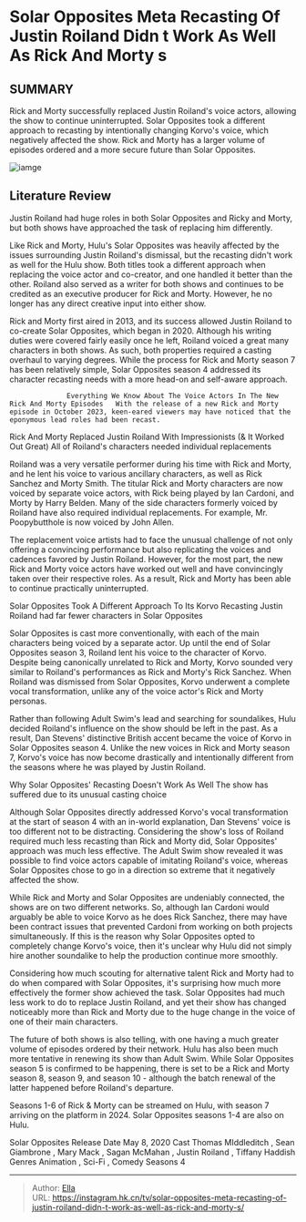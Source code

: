 # Solar Opposites  Meta Recasting Of Justin Roiland Didn t Work As Well As Rick And Morty s


## SUMMARY 



  Rick and Morty successfully replaced Justin Roiland&#39;s voice actors, allowing the show to continue uninterrupted.   Solar Opposites took a different approach to recasting by intentionally changing Korvo&#39;s voice, which negatively affected the show.   Rick and Morty has a larger volume of episodes ordered and a more secure future than Solar Opposites.  

![iamge](https://static1.srcdn.com/wordpress/wp-content/uploads/2024/01/solar-opposites-recasting-justin-roiland-rick-morty-better.jpg)

## Literature Review
Justin Roiland had huge roles in both Solar Opposites and Ricky and Morty, but both shows have approached the task of replacing him differently.




Like Rick and Morty, Hulu&#39;s Solar Opposites was heavily affected by the issues surrounding Justin Roiland&#39;s dismissal, but the recasting didn&#39;t work as well for the Hulu show. Both titles took a different approach when replacing the voice actor and co-creator, and one handled it better than the other. Roiland also served as a writer for both shows and continues to be credited as an executive producer for Rick and Morty. However, he no longer has any direct creative input into either show.




Rick and Morty first aired in 2013, and its success allowed Justin Roiland to co-create Solar Opposites, which began in 2020. Although his writing duties were covered fairly easily once he left, Roiland voiced a great many characters in both shows. As such, both properties required a casting overhaul to varying degrees. While the process for Rick and Morty season 7 has been relatively simple, Solar Opposites season 4 addressed its character recasting needs with a more head-on and self-aware approach.

                  Everything We Know About The Voice Actors In The New Rick And Morty Episodes   With the release of a new Rick and Morty episode in October 2023, keen-eared viewers may have noticed that the eponymous lead roles had been recast.     


 Rick And Morty Replaced Justin Roiland With Impressionists (&amp; It Worked Out Great) 
All of Roiland&#39;s characters needed individual replacements
         

Roiland was a very versatile performer during his time with Rick and Morty, and he lent his voice to various ancillary characters, as well as Rick Sanchez and Morty Smith. The titular Rick and Morty characters are now voiced by separate voice actors, with Rick being played by Ian Cardoni, and Morty by Harry Belden. Many of the side characters formerly voiced by Roiland have also required individual replacements. For example, Mr. Poopybutthole is now voiced by John Allen.




The replacement voice artists had to face the unusual challenge of not only offering a convincing performance but also replicating the voices and cadences favored by Justin Roiland. However, for the most part, the new Rick and Morty voice actors have worked out well and have convincingly taken over their respective roles. As a result, Rick and Morty has been able to continue practically uninterrupted.



 Solar Opposites Took A Different Approach To Its Korvo Recasting 
Justin Roiland had far fewer characters in Solar Opposites
          

Solar Opposites is cast more conventionally, with each of the main characters being voiced by a separate actor. Up until the end of Solar Opposites season 3, Roiland lent his voice to the character of Korvo. Despite being canonically unrelated to Rick and Morty, Korvo sounded very similar to Roiland&#39;s performances as Rick and Morty&#39;s Rick Sanchez. When Roiland was dismissed from Solar Opposites, Korvo underwent a complete vocal transformation, unlike any of the voice actor&#39;s Rick and Morty personas.




Rather than following Adult Swim&#39;s lead and searching for soundalikes, Hulu decided Roiland&#39;s influence on the show should be left in the past. As a result, Dan Stevens&#39; distinctive British accent became the voice of Korvo in Solar Opposites season 4. Unlike the new voices in Rick and Morty season 7, Korvo&#39;s voice has now become drastically and intentionally different from the seasons where he was played by Justin Roiland.



 Why Solar Opposites&#39; Recasting Doesn&#39;t Work As Well 
The show has suffered due to its unusual casting choice
          

Although Solar Opposites directly addressed Korvo&#39;s vocal transformation at the start of season 4 with an in-world explanation, Dan Stevens&#39; voice is too different not to be distracting. Considering the show&#39;s loss of Roiland required much less recasting than Rick and Morty did, Solar Opposites&#39; approach was much less effective. The Adult Swim show revealed it was possible to find voice actors capable of imitating Roiland&#39;s voice, whereas Solar Opposites chose to go in a direction so extreme that it negatively affected the show.




While Rick and Morty and Solar Opposites are undeniably connected, the shows are on two different networks. So, although Ian Cardoni would arguably be able to voice Korvo as he does Rick Sanchez, there may have been contract issues that prevented Cardoni from working on both projects simultaneously. If this is the reason why Solar Opposites opted to completely change Korvo&#39;s voice, then it&#39;s unclear why Hulu did not simply hire another soundalike to help the production continue more smoothly.

Considering how much scouting for alternative talent Rick and Morty had to do when compared with Solar Opposites, it&#39;s surprising how much more effectively the former show achieved the task. Solar Opposites had much less work to do to replace Justin Roiland, and yet their show has changed noticeably more than Rick and Morty due to the huge change in the voice of one of their main characters.

The future of both shows is also telling, with one having a much greater volume of episodes ordered by their network. Hulu has also been much more tentative in renewing its show than Adult Swim. While Solar Opposites season 5 is confirmed to be happening, there is set to be a Rick and Morty season 8, season 9, and season 10 - although the batch renewal of the latter happened before Roiland&#39;s departure.






Seasons 1-6 of Rick &amp; Morty can be streamed on Hulu, with season 7 arriving on the platform in 2024. Solar Opposites seasons 1-4 are also on Hulu.




  Solar Opposites   Release Date   May 8, 2020    Cast   Thomas MIddleditch , Sean Giambrone , Mary Mack , Sagan McMahan , Justin Roiland , Tiffany Haddish    Genres   Animation ,  Sci-Fi , Comedy    Seasons   4       


---

> Author: [Ella](https://instagram.hk.cn/)  
> URL: https://instagram.hk.cn/tv/solar-opposites-meta-recasting-of-justin-roiland-didn-t-work-as-well-as-rick-and-morty-s/  

